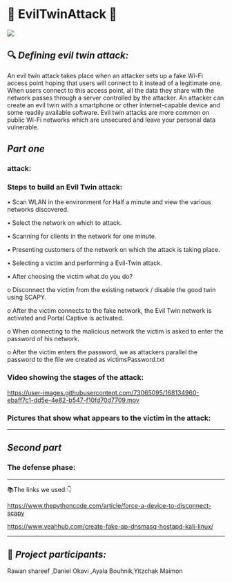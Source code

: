 # :imp: EvilTwinAttack :imp:

 ![](https://www.greycampus.com/hubfs/Imported_Blog_Media/content_evil_twin_attack.png)

:mag: 
 _Defining evil twin attack:_
----------------------------------------
An evil twin attack takes place when an attacker sets up a fake Wi-Fi access point hoping that users will connect to it instead of a legitimate one. When users connect to this access point, all the data they share with the network passes through a server controlled by the attacker. An attacker can create an evil twin with a smartphone or other internet-capable device and some readily available software. Evil twin attacks are more common on public Wi-Fi networks which are unsecured and leave your personal data vulnerable.


 _Part one_
----------------------------------------
###  attack:

### Steps to build an Evil Twin attack:

• Scan WLAN in the environment for Half a minute and view the various networks discovered.

• Select the network on which to attack.

• Scanning for clients in the network for one minute.

• Presenting customers of the network on which the attack is taking place.

• Selecting a victim and performing a Evil-Twin attack.

• After choosing the victim what do you do?

o Disconnect the victim from the existing network / disable the good twin using SCAPY.

o After the victim connects to the fake network, the Evil Twin network is activated and Portal Captive is activated.

o When connecting to the malicious network the victim is asked to enter the password of his network.

o After the victim enters the password, we as attackers parallel the password to the file we created as victimsPassword.txt



### Video showing the stages of the attack:
https://user-images.githubusercontent.com/73065095/168134960-ebaff7c1-dd5e-4e82-b547-f10fd70d7709.mov

### Pictures that show what appears to the victim in the attack:











----------------------------------------
 _Second part_
----------------------------------------
###  The defense phase:


---------------------------------------------------------------------------------------------------- 
:books:The links we used::point_down:


https://www.thepythoncode.com/article/force-a-device-to-disconnect-scapy


https://www.yeahhub.com/create-fake-ap-dnsmasq-hostapd-kali-linux/


----------------------------------------









:pushpin:
_Project participants:_
----------------------------------------
Rawan shareef ,Daniel Okavi ,Ayala Bouhnik,Yitzchak Maimon

